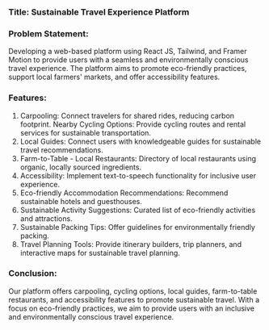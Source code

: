 ### Title: Sustainable Travel Experience Platform

### Problem Statement:
Developing a web-based platform using React JS, Tailwind, and Framer Motion to provide users with a seamless and environmentally conscious travel experience. The platform aims to promote eco-friendly practices, support local farmers' markets, and offer accessibility features.

### Features:
1. Carpooling: Connect travelers for shared rides, reducing carbon footprint.
Nearby Cycling Options: Provide cycling routes and rental services for sustainable transportation.
2. Local Guides: Connect users with knowledgeable guides for sustainable travel recommendations.
3. Farm-to-Table - Local Restaurants: Directory of local restaurants using organic, locally sourced ingredients.
4. Accessibility: Implement text-to-speech functionality for inclusive user experience.
5. Eco-friendly Accommodation Recommendations: Recommend sustainable hotels and guesthouses.
6. Sustainable Activity Suggestions: Curated list of eco-friendly activities and attractions.
7. Sustainable Packing Tips: Offer guidelines for environmentally friendly packing.
8. Travel Planning Tools: Provide itinerary builders, trip planners, and interactive maps for sustainable travel planning.


### Conclusion:
Our platform offers carpooling, cycling options, local guides, farm-to-table restaurants, and accessibility features to promote sustainable travel. With a focus on eco-friendly practices, we aim to provide users with an inclusive and environmentally conscious travel experience.